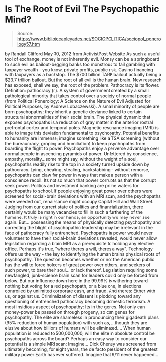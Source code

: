 # Is The Root of Evil The Psychopathic Mind?

> Source: https://www.bibliotecapleyades.net/SOCIOPOLITICA/sociopol_ponerology57.htm

by Randall Clifford
May 30, 2012
from
ActivistPost Website
As such a useful tool of exchange, money is not
inherently evil.
Money can be a springboard to such evil as
bailout-begging banks too monstrous to fail gambling with taxpayer wealth -
you know, private profits, public risk. Casino financing with taxpayers as a
backstop. The $700 billion TARP bailout actually being a $23.7 trillion
bailout. But the root of all evil is the human brain.
New research has exposed, shall we say, the root of the problem.
Pathocracy
is its flower.
Definition:
pathocracy (n).
A system of government created by a small
pathological minority that takes control over a society of normal people
(from
Political Ponerology: A Science on the Nature of Evil Adjusted for
Political Purposes, by Andrew Lobaczewski).
A small minority of people are born psychopaths; they inherit a genetic
deviance linked to certain structural abnormalities of their social brain.
The physical dynamic that exposes psychopaths is a reduction of gray matter
in the anterior rostral prefrontal cortex and temporal poles. Magnetic
resonance imaging (MRI) is able to image this deviation fundamental to
psychopathy. Potential benefits to humanity are immense; imagine something
like a TSA screening (without the bureaucracy, groping and humiliation) to
keep psychopaths from boarding the flight to power.
Psychopaths enjoy a perverse advantage over normal people in ascending
pyramids of power.
Unfettered by conscience, empathy, morality...some might
say, without the weight of a soul, psychopaths readily rise to the top in a
society turned upside down by pathocracy. Lying, cheating, stealing,
backstabbing - without remorse, psychopaths can claw for power in ways that
make a person with a conscience recoil.
Its not so much that power corrupts as that the corrupt seek power.
Politics and investment banking are prime waters for psychopaths to school.
If people enjoying great power over others were screened for social-brain
deviations with an MRI scan, and the psychopaths were weeded out,
renaissance might occupy Capital Hill and Wall Street.
Judging from our
current state of politics and financialization, there certainly would be
many vacancies to fill in such a furthering of the humane.
It truly is right in our hands, an opportunity we may never see again.
But... possessing the means of physically detecting
psychopathy and
correcting the blight of psychopathic leadership may be irrelevant in the
face of pathocracy fully entrenched. Psychopaths in power would never
volunteer to have their social-brain deviations revealed, would never allow
legislation regarding a brain MRI as a prerequisite to holding any elective
office.
Perhaps it's true, "where theres a will, theres a way".
Technology offers
us the way - the key to identifying the human brains physical roots of psychopathy. The question becomes whether or not the American public has the
will to force holders of great power over others, and seekers of such power,
to bare their soul... or lack thereof.
Legislation requiring some newfangled, junk-science brain scan for leaders
could only be forced from below. But our influence down here in the 99.99%
is withering toward nothing but voting for a red psychopath, or a blue one,
in elections controlled by unlimited corporate cash, and fraud.
And theres: Either with us, or against us. Criminalization of dissent is
plodding toward any questioning of entrenched pathocracy becoming domestic
terrorism.
A most insidious aspect of psychopathy: Its in the genes.
Not only can money-power be passed on through progeny, so can genes for psychopathy.
The
elite are shameless in pronouncing their gigadeath plans (95%
reduction of
human population) with such as,
...though they are elusive about how billions of humans will be
eliminated....
When human population is reduced to 500,000,000, will the elite in absolute
control be psychopaths across the board?
Perhaps an easy way to consider our potential is a simple MRI scan:
Imagine...
Dick Cheney was screened from ultimately becoming, for eight
years, the de facto president of the greatest military power Earth has ever
suffered.
Imagine that 9/11 never happened...
